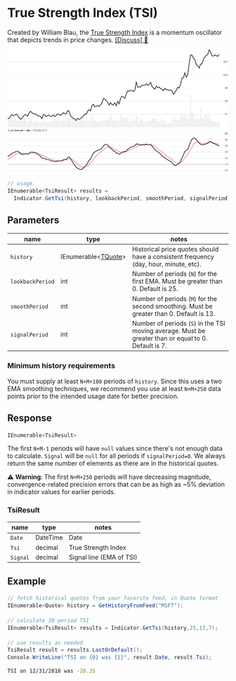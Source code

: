 ﻿# True Strength Index (TSI)

Created by William Blau, the [True Strength Index](https://en.wikipedia.org/wiki/True_strength_index) is a momentum oscillator that depicts trends in price changes.
[[Discuss] :speech_balloon:](https://github.com/DaveSkender/Stock.Indicators/discussions/300 "Community discussion about this indicator")

![image](chart.png)

```csharp
// usage
IEnumerable<TsiResult> results = 
  Indicator.GetTsi(history, lookbackPeriod, smoothPeriod, signalPeriod);  
```

## Parameters

| name | type | notes
| -- |-- |--
| `history` | IEnumerable\<[TQuote](../../docs/GUIDE.md#quote)\> | Historical price quotes should have a consistent frequency (day, hour, minute, etc).
| `lookbackPeriod` | int | Number of periods (`N`) for the first EMA.  Must be greater than 0.  Default is 25.
| `smoothPeriod` | int | Number of periods (`M`) for the second smoothing.  Must be greater than 0.  Default is 13.
| `signalPeriod` | int | Number of periods (`S`) in the TSI moving average.  Must be greater than or equal to 0.  Default is 7.

### Minimum history requirements

You must supply at least `N+M+100` periods of `history`.  Since this uses a two EMA smoothing techniques, we recommend you use at least `N+M+250` data points prior to the intended usage date for better precision.

## Response

```csharp
IEnumerable<TsiResult>
```

The first `N+M-1` periods will have `null` values since there's not enough data to calculate.  `Signal` will be `null` for all periods if `signalPeriod=0`.  We always return the same number of elements as there are in the historical quotes.

:warning: **Warning**: The first `N+M+250` periods will have decreasing magnitude, convergence-related precision errors that can be as high as ~5% deviation in indicator values for earlier periods.

### TsiResult

| name | type | notes
| -- |-- |--
| `Date` | DateTime | Date
| `Tsi` | decimal | True Strength Index
| `Signal` | decimal | Signal line (EMA of TSI)

## Example

```csharp
// fetch historical quotes from your favorite feed, in Quote format
IEnumerable<Quote> history = GetHistoryFromFeed("MSFT");

// calculate 20-period TSI
IEnumerable<TsiResult> results = Indicator.GetTsi(history,25,13,7);

// use results as needed
TsiResult result = results.LastOrDefault();
Console.WriteLine("TSI on {0} was {1}", result.Date, result.Tsi);
```

```bash
TSI on 12/31/2018 was -28.35
```
